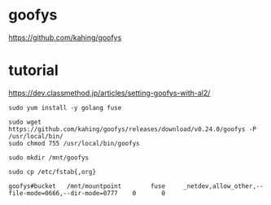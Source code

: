 # goofys

https://github.com/kahing/goofys


tutorial
====


https://dev.classmethod.jp/articles/setting-goofys-with-al2/


```console
sudo yum install -y golang fuse
```

```console
sudo wget https://github.com/kahing/goofys/releases/download/v0.24.0/goofys -P /usr/local/bin/
sudo chmod 755 /usr/local/bin/goofys
```

```console
sudo mkdir /mnt/goofys
```


```console
sudo cp /etc/fstab{,org}
```

```console
goofys#bucket   /mnt/mountpoint        fuse     _netdev,allow_other,--file-mode=0666,--dir-mode=0777    0       0
```
